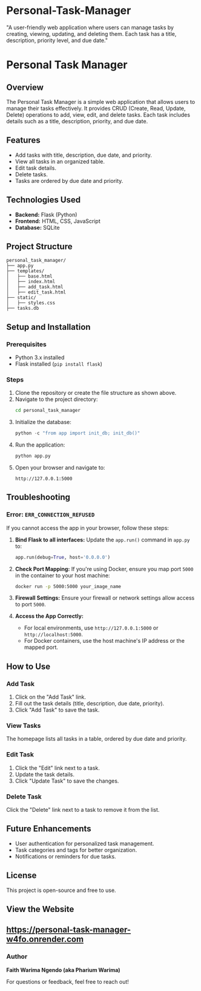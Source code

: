# Personal-Task-Manager
"A user-friendly web application where users can manage tasks by creating, viewing, updating, and deleting them. Each task has a title, description, priority level, and due date."
# Personal Task Manager

## Overview
The Personal Task Manager is a simple web application that allows users to manage their tasks effectively. It provides CRUD (Create, Read, Update, Delete) operations to add, view, edit, and delete tasks. Each task includes details such as a title, description, priority, and due date.

## Features
- Add tasks with title, description, due date, and priority.
- View all tasks in an organized table.
- Edit task details.
- Delete tasks.
- Tasks are ordered by due date and priority.

## Technologies Used
- **Backend:** Flask (Python)
- **Frontend:** HTML, CSS, JavaScript
- **Database:** SQLite

## Project Structure
```
personal_task_manager/
├── app.py
├── templates/
│   ├── base.html
│   ├── index.html
│   ├── add_task.html
│   ├── edit_task.html
├── static/
│   ├── styles.css
├── tasks.db
```

## Setup and Installation

### Prerequisites
- Python 3.x installed
- Flask installed (`pip install flask`)

### Steps
1. Clone the repository or create the file structure as shown above.
2. Navigate to the project directory:
   ```bash
   cd personal_task_manager
   ```
3. Initialize the database:
   ```python
   python -c "from app import init_db; init_db()"
   ```
4. Run the application:
   ```bash
   python app.py
   ```
5. Open your browser and navigate to:
   ```
   http://127.0.0.1:5000
   ```

## Troubleshooting

### Error: `ERR_CONNECTION_REFUSED`
If you cannot access the app in your browser, follow these steps:

1. **Bind Flask to all interfaces:**
   Update the `app.run()` command in `app.py` to:
   ```python
   app.run(debug=True, host='0.0.0.0')
   ```

2. **Check Port Mapping:**
   If you're using Docker, ensure you map port `5000` in the container to your host machine:
   ```bash
   docker run -p 5000:5000 your_image_name
   ```

3. **Firewall Settings:**
   Ensure your firewall or network settings allow access to port `5000`.

4. **Access the App Correctly:**
   - For local environments, use `http://127.0.0.1:5000` or `http://localhost:5000`.
   - For Docker containers, use the host machine's IP address or the mapped port.

## How to Use

### Add Task
1. Click on the "Add Task" link.
2. Fill out the task details (title, description, due date, priority).
3. Click "Add Task" to save the task.

### View Tasks
The homepage lists all tasks in a table, ordered by due date and priority.

### Edit Task
1. Click the "Edit" link next to a task.
2. Update the task details.
3. Click "Update Task" to save the changes.

### Delete Task
Click the "Delete" link next to a task to remove it from the list.

## Future Enhancements
- User authentication for personalized task management.
- Task categories and tags for better organization.
- Notifications or reminders for due tasks.

## License
This project is open-source and free to use.

## View the Website 
https://personal-task-manager-w4fo.onrender.com
---

### Author
**Faith Warima Ngendo (aka Pharium Warima)**

For questions or feedback, feel free to reach out!
